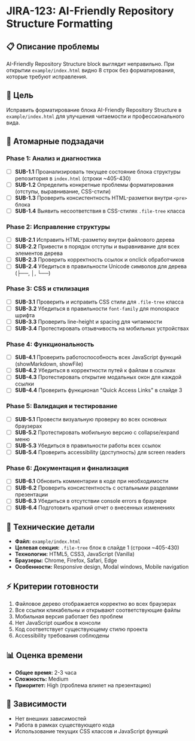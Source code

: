 # JIRA-123: AI-Friendly Repository Structure Formatting

## 📋 Описание проблемы

AI-Friendly Repository Structure block выглядит неправильно. При открытии `example/index.html` видно 8 строк без форматирования, которые требуют исправления.

## 🎯 Цель

Исправить форматирование блока AI-Friendly Repository Structure в `example/index.html` для улучшения читаемости и профессионального вида.

## 📝 Атомарные подзадачи

### Phase 1: Анализ и диагностика

- [ ] **SUB-1.1** Проанализировать текущее состояние блока структуры репозитория в `index.html` (строки ~405-430)
- [ ] **SUB-1.2** Определить конкретные проблемы форматирования (отступы, выравнивание, CSS-стили)
- [ ] **SUB-1.3** Проверить консистентность HTML-разметки внутри `<pre>` блока
- [ ] **SUB-1.4** Выявить несоответствия в CSS-стилях `.file-tree` класса

### Phase 2: Исправление структуры

- [ ] **SUB-2.1** Исправить HTML-разметку внутри файлового дерева
- [ ] **SUB-2.2** Привести в порядок отступы и выравнивание для всех элементов дерева
- [ ] **SUB-2.3** Проверить корректность ссылок и onclick обработчиков
- [ ] **SUB-2.4** Убедиться в правильности Unicode символов для дерева (├──, │, └──)

### Phase 3: CSS и стилизация

- [ ] **SUB-3.1** Проверить и исправить CSS стили для `.file-tree` класса
- [ ] **SUB-3.2** Убедиться в правильности `font-family` для monospace шрифта
- [ ] **SUB-3.3** Проверить line-height и spacing для читаемости
- [ ] **SUB-3.4** Протестировать отзывчивость на мобильных устройствах

### Phase 4: Функциональность

- [ ] **SUB-4.1** Проверить работоспособность всех JavaScript функций (showMarkdown, showFile)
- [ ] **SUB-4.2** Убедиться в корректности путей к файлам в ссылках
- [ ] **SUB-4.3** Протестировать открытие модальных окон для каждой ссылки
- [ ] **SUB-4.4** Проверить функционал "Quick Access Links" в слайде 3

### Phase 5: Валидация и тестирование

- [ ] **SUB-5.1** Провести визуальную проверку во всех основных браузерах
- [ ] **SUB-5.2** Протестировать мобильную версию с collapse/expand меню
- [ ] **SUB-5.3** Убедиться в правильности работы всех ссылок
- [ ] **SUB-5.4** Проверить accessibility (доступность) для screen readers

### Phase 6: Документация и финализация

- [ ] **SUB-6.1** Обновить комментарии в коде при необходимости
- [ ] **SUB-6.2** Проверить консистентность с остальными разделами презентации
- [ ] **SUB-6.3** Убедиться в отсутствии console errors в браузере
- [ ] **SUB-6.4** Подготовить краткий отчет о внесенных изменениях

## 🔧 Технические детали

- **Файл:** `example/index.html`
- **Целевая секция:** `.file-tree` блок в слайде 1 (строки ~405-430)
- **Технологии:** HTML5, CSS3, JavaScript (Vanilla)
- **Браузеры:** Chrome, Firefox, Safari, Edge
- **Особенности:** Responsive design, Modal windows, Mobile navigation

## ⚡ Критерии готовности

1. Файловое дерево отображается корректно во всех браузерах
2. Все ссылки кликабельны и открывают соответствующие файлы
3. Мобильная версия работает без проблем
4. Нет JavaScript ошибок в консоли
5. Код соответствует существующему стилю проекта
6. Accessibility требования соблюдены

## 📊 Оценка времени

- **Общее время:** 2-3 часа
- **Сложность:** Medium
- **Приоритет:** High (проблема влияет на презентацию)

## 🚀 Зависимости

- Нет внешних зависимостей
- Работа в рамках существующего кода
- Использование текущих CSS классов и JavaScript функций
